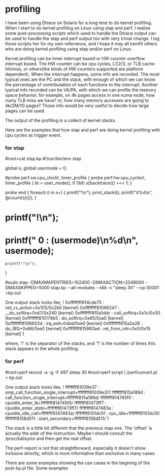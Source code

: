 # profiling

I have been using Dtrace on Solaris for a long time to do kernel profiling. When I start to do kernel profiling on Linux using
stap and perf, I realize some post-processing scripts which used to handle the Dtrace output can be used to handle the stap and
perf output too with very trivial change. I log those scripts her for my own referrence, and I hope it may all benifit others
who are doing kernel profiling using stap and/or perf on Linux.

Kernel profiling can be timer interrupt based or HW counter overflow interrupt based. The HW counter can be cpu cycles, L1/2/3,
or TLB cache hit/miss, or others(the kinds of HW counters supported are platform dependent). When the interrupt happens, some info
are recorded. The most typical ones are the PC and the stack, with enough of which we can know the percentage of contributation of each
functions to the interrupt. Another typical info recorded can be VA/PA, with which we can profile the memory space behavior, for
example, on 4k pages access in one numa node, how many TLB miss we have? or, how many memory accesses are going to 4k/2M/1G pages?
Those info would be very useful to decide how large pages can be used.

The output of the profiling is a collect of kernel stacks.

Here are the examples that how stap and perf are doing kernel profiling with cpu cycles as trigger event.

### for stap ###
#root>cat stap.kp
#!/usr/bin/env stap 

global s;
global usermode = 0;

#probe perf.sw.cpu_clock!, timer_profile {
probe perf.hw.cpu_cycles!, timer_profile {
	bt = user_mode();
	if (!bt)
		s[backtrace()] <<< 1;
}

probe end {
	foreach (i in s+) {
		printf("!\n");
		print_stack(i);
		printf("\t%d\n", @count(s[i]));
	}
#	printf("!\n");
#	printf(" 0 : (usermode)\n%d\n", usermode);
	printf("!\n");
}

#sudo stap -DMAXMAPENTRIES=102400 -DMAXACTION=2048000 -DMAXSKIPPED=5000 stap.kp --all-modules --ldd -c "sleep 30" --vp 00001 >kp.out

One output stack looks like,
 ! 
 0xffffffff814cde75 : net_rx_action+0x105/0x2b0 [kernel]
 0xffffffff81066247 : __do_softirq+0xd7/0x240 [kernel]
 0xffffffff815a1ddc : call_softirq+0x1c/0x30 [kernel]
 0xffffffff810174b5 : do_softirq+0x65/0xa0 [kernel]
 0xffffffff8106602d : irq_exit+0xbd/0xe0 [kernel]
 0xffffffff815a2a26 : do_IRQ+0x66/0xe0 [kernel]
 0xffffffff815983ad : ret_from_intr+0x0/0x15 [kernel]
        1

where,
'!' is the separator of the stacks, and '1' is the number of times this stack appears in the whole profiling.

### for perf ###
#root>perf record -a -g -F 497 sleep 30
#root>perf script |./perfconvert.pl > kp.out

One output stack looks like,
 !
ffffffff81039e37 : smp_call_function_single_interrupt+ffffffff81039e37/
ffffffff815a189d : call_function_single_interrupt+ffffffff815a189d/
ffffffff814745f0 : cpuidle_enter_tk+ffffffff814745f0/
ffffffff81473ff7 : cpuidle_enter_state+ffffffff81473ff7/
ffffffff8147483a : cpuidle_idle_call+ffffffff8147483a/
ffffffff8101dc5f : cpu_idle+ffffffff8101dc5f/
ffffffff8158d511 : start_secondary+ffffffff8158d511/
  1

The stack is a little bit different that the previous stap one. The 'offset'  is actually the addr of the instruction. Maybe I
should consult the /proc/kallsyms and then get the real offset.

The perf-report is not that straightforward, especially it doesn't show inclusive directly, which is more informative than
exclusive in many cases.

There are some examples showing the use cases in the begining of the post-kp.pl file.
Some examples 
